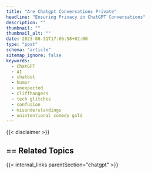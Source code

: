 ```yaml
---
title: "Are Chatgpt Conversations Private"
headline: "Ensuring Privacy in ChatGPT Conversations"
description: ""
thumbnail: ""
thumbnail_alt: ""
date: 2023-08-31T17:06:58+02:00
type: "post"
schema: "article"
sitemap_ignore: false
keywords:
  - ChatGPT
  - AI
  - chatbot
  - humor
  - unexpected
  - cliffhangers
  - tech glitches
  - confusion
  - misunderstandings
  - unintentional comedy gold
---
```


{{< disclaimer >}}

## == Related Topics

{{< internal_links parentSection="chatgpt" >}}
